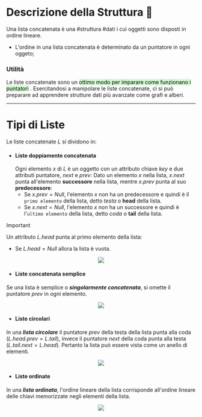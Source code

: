 # Descrizione della Struttura 📃
Una lista concatenata è una #struttura #dati i cui oggetti sono disposti in ordine lineare.
- L'ordine in una lista concatenata è determinato da un puntatore in ogni oggeto;

### Utilità
Le liste concatenate sono un <mark style="background: #BBFABBA6;">ottimo modo per imparare come funzionano i puntatori</mark> . Esercitandosi a manipolare le liste concatenate, ci si può preparare ad apprendere strutture dati più avanzate come grafi e alberi.
***
# Tipi di Liste
Le liste concatenate $L$ si dividono in:

- #### Liste doppiamente concatenata
	Ogni elemento $x$ di $L$ è un oggetto con un attributo chiave $key$ e due attributi puntatore, $next$ e $prev$:
	Dato un elemento $x$ nella lista, $x.next$ punta all'elemento **successore** nella lista, mentre $x.prev$ punta al suo **predecessore**:
	- Se $x.prev = Null$, l'elemento $x$ non ha un predecessore e quindi è il `primo elemento` della lista, detto $testa$ o $\textbf{head}$ della lista.
	-  Se $x.next = Null$, l'elemento $x$ non ha un successore e quindi è l'`ultimo elemento` della lista, detto $coda$ o $\textbf{tail}$ della lista.

>[!Important]
>Un attributo $L.head$ punta al primo elemento della lista:
>- Se $L.head = Null$ allora la lista è vuota.

<center><img src="https://cdn.programiz.com/sites/tutorial2program/files/doubly-linked-list-concept.png"></center>

- #### Liste concatenata semplice
Se una lista è semplice o ***singolarmente concatenata***, si omette il puntatore $prev$ in ogni elemento.
<center><img src="https://cdn.programiz.com/sites/tutorial2program/files/linked-list-concept_0.png"></center>

- #### **Liste circolari**
In una ***lista circolare*** il puntatore $prev$ della testa della lista punta alla coda 
($L.head.prev = L.tail$),  invece il puntatore $next$ della coda punta alla testa 
($L.tail.next = L.head$).
Pertanto la lista può essere vista come un anello di elementi.
<center><img src="https://cdn.programiz.com/sites/tutorial2program/files/circular-linked-list.png"></center>

- #### Liste ordinate
In una ***lista ordinata***, l'ordine lineare della lista corrisponde all'ordine lineare delle chiavi memorizzate negli elementi della lista.

<center><img src="https://www.oreilly.com/library/view/c-data-structures/9781788833738/assets/498191b3-418b-4cb8-bd06-edc301235c9e.png"></center>